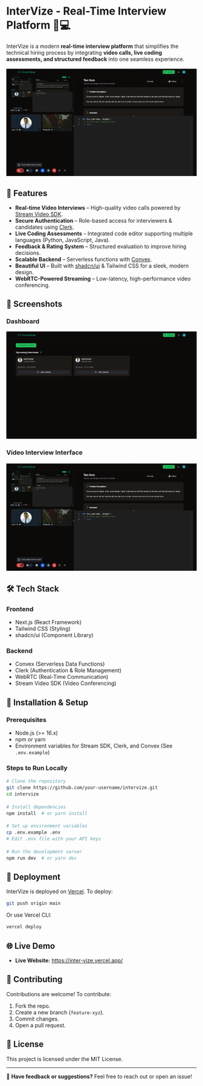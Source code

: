# InterVize - Real-Time Interview Platform 🎥💻

InterVize is a modern **real-time interview platform** that simplifies the technical hiring process by integrating **video calls, live coding assessments, and structured feedback** into one seamless experience.

![](assests/Screenshot%202025-02-08%20020722.png)


## 🚀 Features

- **Real-time Video Interviews** – High-quality video calls powered by [Stream Video SDK](https://getstream.io/video/).
- **Secure Authentication** – Role-based access for interviewers & candidates using [Clerk](https://clerk.dev/).
- **Live Coding Assessments** – Integrated code editor supporting multiple languages (Python, JavaScript, Java).
- **Feedback & Rating System** – Structured evaluation to improve hiring decisions.
- **Scalable Backend** – Serverless functions with [Convex](https://convex.dev/).
- **Beautiful UI** – Built with [shadcn/ui](https://ui.shadcn.com/) & Tailwind CSS for a sleek, modern design.
- **WebRTC-Powered Streaming** – Low-latency, high-performance video conferencing.

## 📸 Screenshots

### **Dashboard**
![InterVize Dashboard](assests/Screenshot%202025-02-08%20015848.png)

### **Video Interview Interface**
![Video Interview](assests/Screenshot%202025-02-08%20020722.png)


## 🛠 Tech Stack

### **Frontend**
- Next.js (React Framework)
- Tailwind CSS (Styling)
- shadcn/ui (Component Library)

### **Backend**
- Convex (Serverless Data Functions)
- Clerk (Authentication & Role Management)
- WebRTC (Real-Time Communication)
- Stream Video SDK (Video Conferencing)

## 🔧 Installation & Setup

### **Prerequisites**
- Node.js (>= 16.x)
- npm or yarn
- Environment variables for Stream SDK, Clerk, and Convex (See `.env.example`)

### **Steps to Run Locally**
```sh
# Clone the repository
git clone https://github.com/your-username/intervize.git
cd intervize

# Install dependencies
npm install  # or yarn install

# Set up environment variables
cp .env.example .env
# Edit .env file with your API keys

# Run the development server
npm run dev  # or yarn dev
```

## 🚀 Deployment
InterVize is deployed on [Vercel](https://vercel.com/). To deploy:
```sh
git push origin main
```
Or use Vercel CLI:
```sh
vercel deploy
```

## 🌐 Live Demo 
- **Live Website:** https://inter-vize.vercel.app/

## 🤝 Contributing
Contributions are welcome! To contribute:
1. Fork the repo.
2. Create a new branch (`feature-xyz`).
3. Commit changes.
4. Open a pull request.

## 📝 License
This project is licensed under the MIT License.

---
💬 **Have feedback or suggestions?** Feel free to reach out or open an issue!
